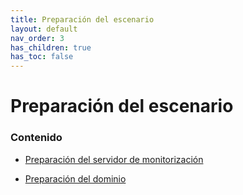```yaml
---
title: Preparación del escenario
layout: default
nav_order: 3
has_children: true
has_toc: false
---
```

# Preparación del escenario


### Contenido

- [Preparación del servidor de monitorización](https://github.com/IagoLB/iagolb.github.io/tree/main/docs/Preparaci%C3%B3n%20del%20escenario/Preparaci%C3%B3n%20del%20servidor%20de%20monitorizaci%C3%B3n)

- [Preparación del dominio](https://github.com/IagoLB/iagolb.github.io/tree/main/docs/Preparaci%C3%B3n%20del%20escenario/Preparaci%C3%B3n%20del%20dominio)

